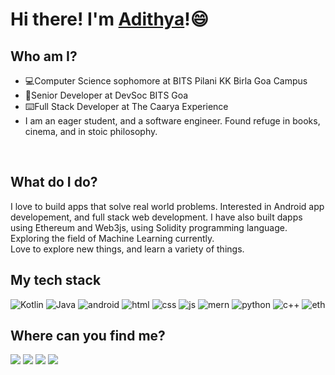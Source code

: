 # Hi there! I'm [**Adithya**](https://bp-gc.in/Adi 'My Portfolio')!:smile:

## Who am I?

- :computer:Computer Science sophomore at BITS Pilani KK Birla Goa Campus
  <br/>
- :school:Senior Developer at DevSoc BITS Goa
  <br/>
- :keyboard:Full Stack Developer at The Caarya Experience
  <br/>
- I am an eager student, and a software engineer. Found refuge in books, cinema, and in stoic philosophy.

<br/>

## What do I do?

I love to build apps that solve real world problems. Interested in Android app developement, and full stack web development. I have also built dapps using Ethereum and Web3js, using Solidity programming language. Exploring the field of Machine Learning currently.
<br>
Love to explore new things, and learn a variety of things.

## My tech stack

![Kotlin](https://user-images.githubusercontent.com/56926966/105705295-0879ba00-5f36-11eb-8d30-619a42dbe15d.jpg)
![Java](https://user-images.githubusercontent.com/56926966/105706016-0401d100-5f37-11eb-9ff3-4e1549b546b4.png)
![android](https://user-images.githubusercontent.com/56926966/105706042-0cf2a280-5f37-11eb-8868-1ceec6ffdaaa.png)
![html](https://user-images.githubusercontent.com/56926966/105706054-124fed00-5f37-11eb-9ae3-4c91ffd7b330.png)
![css](https://user-images.githubusercontent.com/56926966/105706061-154add80-5f37-11eb-82e8-87a15616c0e5.png)
![js](https://user-images.githubusercontent.com/56926966/105706067-1714a100-5f37-11eb-83ad-9c3465e474a3.png)
![mern](https://user-images.githubusercontent.com/56926966/105706148-2eec2500-5f37-11eb-86a7-0d1f6350232e.png)
![python](https://user-images.githubusercontent.com/56926966/105706083-1bd95500-5f37-11eb-8b26-1388f19ef481.jpg)
![c++](https://user-images.githubusercontent.com/56926966/105706087-1d0a8200-5f37-11eb-8c11-a8a625302ba2.png)
![eth](https://user-images.githubusercontent.com/56926966/105706099-1f6cdc00-5f37-11eb-8849-8650d2e8904a.png)


## Where can you find me?

<a href="https://bp-gc.in/Adi"><img src="https://img.shields.io/badge/-Adithya-brightgreen"/></a>
<a href="mailto:m.adithya777@gmail.com"><img src="https://img.shields.io/badge/-m.adithya777-red"/></a>
<a href="https://www.linkedin.com/in/adithya-manickavasakam-5018b4193/"><img src="https://img.shields.io/badge/-Adithya%20Manickavasakam-blue"/></a>
<a href="https://github.com/Adithya2907/?tab=follow"><img src="https://img.shields.io/github/followers/Adithya2907?label=Follow&style=social"/></a>
